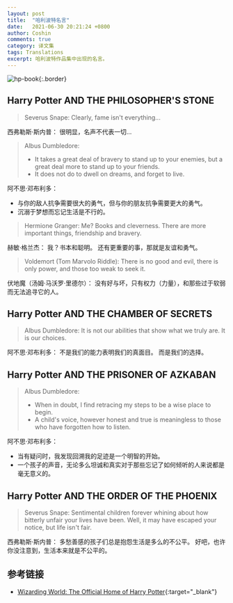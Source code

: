 ```yaml
---
layout: post
title:  "哈利波特名言"
date:   2021-06-30 20:21:24 +0800
author: Coshin
comments: true
category: 译文集
tags: Translations
excerpt: 哈利波特作品集中出现的名言。
---
```

![hp-book](https://images.ctfassets.net/usf1vwtuqyxm/4GGNm78qwDGkNXEoEUYGBa/27d003c95f166b1fdaf218921cbabcf2/webnav_400x400_books_01.png){:.border}

## Harry Potter AND THE PHILOSOPHER'S STONE

> Severus Snape:
> Clearly, fame isn't everything...

西弗勒斯·斯内普：
很明显，名声不代表一切…

> Albus Dumbledore:
> * It takes a great deal of bravery to stand up to your enemies, but a great
> deal more to stand up to your friends.
> * It does not do to dwell on dreams, and forget to live.

阿不思·邓布利多：
* 与你的敌人抗争需要很大的勇气，但与你的朋友抗争需要更大的勇气。
* 沉溺于梦想而忘记生活是不行的。

> Hermione Granger:
> Me? Books and cleverness. There are more important things, friendship and
> bravery.

赫敏·格兰杰：
我？书本和聪明。
还有更重要的事，那就是友谊和勇气。

> Voldemort (Tom Marvolo Riddle):
> There is no good and evil, there is only power, and those too weak to seek it.

伏地魔（汤姆·马沃罗·里德尔）：
没有好与坏，只有权力（力量），和那些过于软弱而无法追寻它的人。

## Harry Potter AND THE CHAMBER OF SECRETS

> Albus Dumbledore:
> It is not our abilities that show what we truly are. It is our choices.

阿不思·邓布利多：
不是我们的能力表明我们的真面目。
而是我们的选择。

## Harry Potter AND THE PRISONER OF AZKABAN

> Albus Dumbledore:
> * When in doubt, I find retracing my steps to be a wise place to begin.
> * A child's voice, however honest and true is meaningless to those who have
> forgotten how to listen.

阿不思·邓布利多：
* 当有疑问时，我发现回溯我的足迹是一个明智的开始。
* 一个孩子的声音，无论多么坦诚和真实对于那些忘记了如何倾听的人来说都是毫无意义的。

## Harry Potter AND THE ORDER OF THE PHOENIX

> Severus Snape:
> Sentimental children forever whining about how bitterly unfair your lives have
> been. Well, it may have escaped your notice, but life isn't fair.

西弗勒斯·斯内普：
多愁善感的孩子们总是抱怨生活是多么的不公平。
好吧，也许你没注意到，生活本来就是不公平的。

## 参考链接

* [Wizarding World: The Official Home of Harry Potter](https://www.wizardingworld.com){:target="_blank"}
